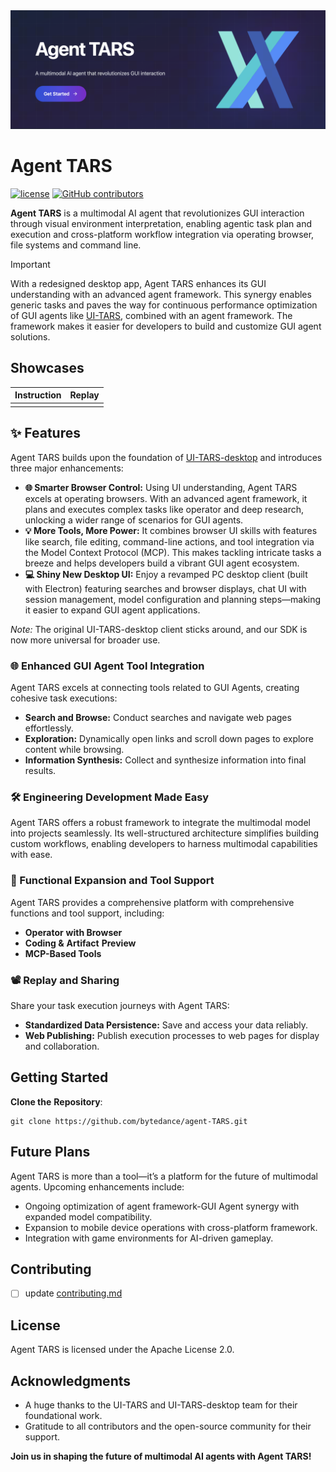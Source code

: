 <a href="https://github.com/bytedance/agent-tars/releases">
    <img src="./resources/hero.png">
</a>

# Agent TARS

<p>
  <a href="https://github.com/web-infra-dev/rspack/blob/main/LICENSE"><img src="https://img.shields.io/badge/License-Apache 2.0-blue.svg?style=flat-square&logo=apache&colorA=564341&colorB=EDED91" alt="license" /></a>
  <a href="https://codspeed.io/web-infra-dev/rspack"><img alt="GitHub contributors" src="https://img.shields.io/github/contributors/bytedance/UI-TARS-desktop?style=flat-square&logo=github&colorA=564341&colorB=EDED91"></a>
</p>

**Agent TARS** is a multimodal AI agent that revolutionizes GUI interaction through visual environment interpretation, enabling agentic task plan and execution and cross-platform workflow integration via operating browser, file systems and command line.

> [!IMPORTANT]  
> With a redesigned desktop app, Agent TARS enhances its GUI understanding with an advanced agent framework. This synergy enables generic tasks and paves the way for continuous performance optimization of GUI agents like [UI-TARS](https://github.com/bytedance/ui-tars), combined with an agent framework. The framework makes it easier for developers to build and customize GUI agent solutions.

## Showcases

| Instruction | Replay |
| ----------- | ------ |
|             |        |

## ✨️ Features

Agent TARS builds upon the foundation of [UI-TARS-desktop](./apps/ui-tars/README.md) and introduces three major enhancements:

- **🌐 Smarter Browser Control:** Using UI understanding, Agent TARS excels at operating browsers. With an advanced agent framework, it plans and executes complex tasks like operator and deep research, unlocking a wider range of scenarios for GUI agents.
- **💡 More Tools, More Power:** It combines browser UI skills with features like search, file editing, command-line actions, and tool integration via the Model Context Protocol (MCP). This makes tackling intricate tasks a breeze and helps developers build a vibrant GUI agent ecosystem.
- **💻️ Shiny New Desktop UI:** Enjoy a revamped PC desktop client (built with Electron) featuring searches and browser displays, chat UI with session management, model configuration and planning steps—making it easier to expand GUI agent applications.

_Note:_ The original UI-TARS-desktop client sticks around, and our SDK is now more universal for broader use.

### 🌐 Enhanced GUI Agent Tool Integration

Agent TARS excels at connecting tools related to GUI Agents, creating cohesive task executions:

- **Search and Browse:** Conduct searches and navigate web pages effortlessly.
- **Exploration:** Dynamically open links and scroll down pages to explore content while browsing.
- **Information Synthesis:** Collect and synthesize information into final results.

### 🛠️ Engineering Development Made Easy

Agent TARS offers a robust framework to integrate the multimodal model into projects seamlessly. Its well-structured architecture simplifies building custom workflows, enabling developers to harness multimodal capabilities with ease.

### 🔎 Functional Expansion and Tool Support

Agent TARS provides a comprehensive platform with comprehensive functions and tool support, including:

- **Operator** **with Browser**
- **Coding &** **Artifact** **Preview**
- **MCP-Based Tools**

### 📽️ Replay and Sharing

Share your task execution journeys with Agent TARS:

- **Standardized Data Persistence:** Save and access your data reliably.
- **Web Publishing:** Publish execution processes to web pages for display and collaboration.

## Getting Started

**Clone the** **Repository**:

```
git clone https://github.com/bytedance/agent-TARS.git
```

## Future Plans

Agent TARS is more than a tool—it’s a platform for the future of multimodal agents. Upcoming enhancements include:

- Ongoing optimization of agent framework-GUI Agent synergy with expanded model compatibility.
- Expansion to mobile device operations with cross-platform framework.
- Integration with game environments for AI-driven gameplay.

## Contributing

- [ ] update [contributing.md](./contributing.md)

## License

Agent TARS is licensed under the Apache License 2.0.

## Acknowledgments

- A huge thanks to the UI-TARS and UI-TARS-desktop team for their foundational work.
- Gratitude to all contributors and the open-source community for their support.

**Join us in shaping the future of multimodal AI agents with Agent TARS!**
